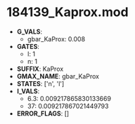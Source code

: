 # 184139_Kaprox.mod

- **G_VALS**:
  - gbar_KaProx: 0.008
- **GATES**:
  - l: 1
  - n: 1
- **SUFFIX**: KaProx
- **GMAX_NAME**: gbar_KaProx
- **STATES**: ['n', 'l']
- **I_VALS**:
  - 6.3: 0.009217865830133669
  - 37: 0.009217867021449793
- **ERROR_FLAGS**: []
